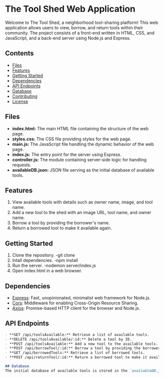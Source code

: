 # The Tool Shed Web Application

Welcome to The Tool Shed, a neighborhood tool-sharing platform! This web application allows users to view, borrow, and return tools within their community. The project consists of a front-end written in HTML, CSS, and JavaScript, and a back-end server using Node.js and Express.

## Contents

- [Files](#files)
- [Features](#features)
- [Getting Started](#getting-started)
- [Dependencies](#dependencies)
- [API Endpoints](#api-endpoints)
- [Database](#database)
- [Contributing](#contributing)
- [License](#license)

## Files

- **index.html:** The main HTML file containing the structure of the web page.
- **styles.css:** The CSS file providing styles for the web page.
- **main.js:** The JavaScript file handling the dynamic behavior of the web page.
- **index.js:** The entry point for the server using Express.
- **controller.js:** The module containing server-side logic for handling requests.
- **availableDB.json:** JSON file serving as the initial database of available tools.

## Features

1. View available tools with details such as owner name, image, and tool name.
2. Add a new tool to the shed with an image URL, tool name, and owner name.
3. Borrow a tool by providing the borrower's name.
4. Return a borrowed tool to make it available again.

## Getting Started
1. Clone the repository.
-git clone <repository-url>
2. Intall dependencies.
-npm install
3. Run the server.
-nodemon server/index.js
4. Open index.html in a web browser.

## Dependencies

- [Express](https://expressjs.com/): Fast, unopinionated, minimalist web framework for Node.js.
- [Cors](https://www.npmjs.com/package/cors): Middleware for enabling Cross-Origin Resource Sharing.
- [Axios](https://axios-http.com/): Promise-based HTTP client for the browser and Node.js.

## API Endpoints

```markdown
- **GET /api/toolsAvailable:** Retrieve a list of available tools.
- **DELETE /api/toolsAvailable/:id:** Delete a tool by ID.
- **POST /api/toolsAvailable:** Add a new tool to the available tools.
- **POST /api/borrowTool/:id:** Borrow a tool by providing the borrower's name.
- **GET /api/borrowedTools:** Retrieve a list of borrowed tools.
- **POST /api/returnTool/:id:** Return a borrowed tool to make it available again.

## Database
The initial database of available tools is stored in the `availableDB.json` file. The server reads from and modifies this file to manage tools.
